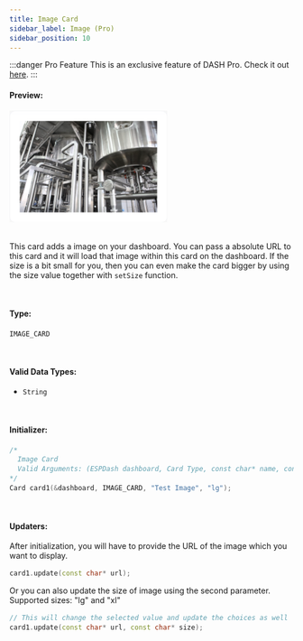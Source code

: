 ```yaml
---
title: Image Card
sidebar_label: Image (Pro)
sidebar_position: 10
---
```


:::danger Pro Feature
This is an exclusive feature of DASH Pro. Check it out [here](https://espdash.pro).
:::


#### Preview:
<img className="card-preview" src="/img/v4/image-card.png" width="280px" alt="Preview" />

<br/>


<br/>

This card adds a image on your dashboard. You can pass a absolute URL to this card and it will load that image within this card on the dashboard. If the size is a bit small for you, then you can even make the card bigger by using the size value together with `setSize` function.

<br/>

#### Type:
`IMAGE_CARD`

<br/>

#### Valid Data Types:
- `String`

<br/>

#### Initializer:
```cpp
/* 
  Image Card
  Valid Arguments: (ESPDash dashboard, Card Type, const char* name, const char* size )
*/
Card card1(&dashboard, IMAGE_CARD, "Test Image", "lg");
```

<br/>

#### Updaters:

After initialization, you will have to provide the URL of the image which you want to display.

```cpp
card1.update(const char* url);
```

Or you can also update the size of image using the second parameter. Supported sizes: "lg" and "xl"

```cpp
// This will change the selected value and update the choices as well
card1.update(const char* url, const char* size);
```

<br/>
<br/>
